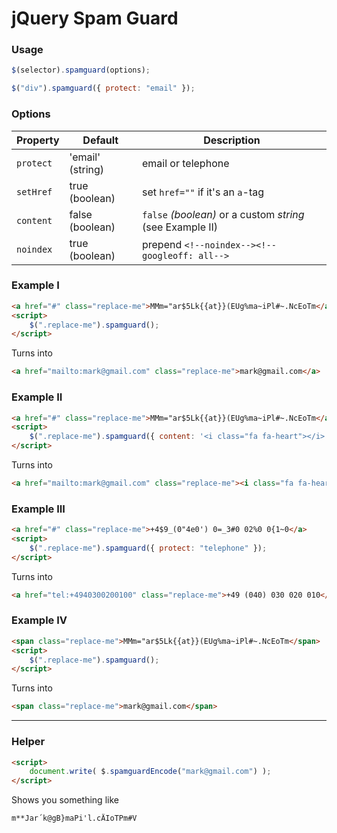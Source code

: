 # jQuery Spam Guard



### Usage
```javascript
$(selector).spamguard(options);

$("div").spamguard({ protect: "email" });
```


### Options
| Property | Default | Description |
|---|---|---|
| `protect` | 'email' (string) | email or telephone |
| `setHref` | true (boolean)  | set `href=""` if it's an `a`-tag |
| `content` | false (boolean) | `false` *(boolean)* or a custom *string* (see Example II) |
| `noindex` | true (boolean) | prepend `<!--noindex--><!--googleoff: all-->` |



### Example I

```html
<a href="#" class="replace-me">MMm="ar$5Lk{{at}}(EUg%ma~iPl#~.NcEoTm</a>
<script>
	$(".replace-me").spamguard();
</script>
```
Turns into
```html
<a href="mailto:mark@gmail.com" class="replace-me">mark@gmail.com</a>
```



### Example II

```html
<a href="#" class="replace-me">MMm="ar$5Lk{{at}}(EUg%ma~iPl#~.NcEoTm</a>
<script>
	$(".replace-me").spamguard({ content: '<i class="fa fa-heart"></i>' });
</script>
```
Turns into
```html
<a href="mailto:mark@gmail.com" class="replace-me"><i class="fa fa-heart"></i></a>
```



### Example III

```html
<a href="#" class="replace-me">+4$9_(0"4e0') 0=_3#0 02%0 0{1~0</a>
<script>
	$(".replace-me").spamguard({ protect: "telephone" });
</script>
```
Turns into
```html
<a href="tel:+4940300200100" class="replace-me">+49 (040) 030 020 010</a>
```



### Example IV

```html
<span class="replace-me">MMm="ar$5Lk{{at}}(EUg%ma~iPl#~.NcEoTm</span>
<script>
	$(".replace-me").spamguard();
</script>
```
Turns into
```html
<span class="replace-me">mark@gmail.com</span>
```


___



### Helper

```html
<script>
	document.write( $.spamguardEncode("mark@gmail.com") );
</script>
```
Shows you something like
```
m**Jar´k@gB}maPi'l.cÄIoTPm#V
```
